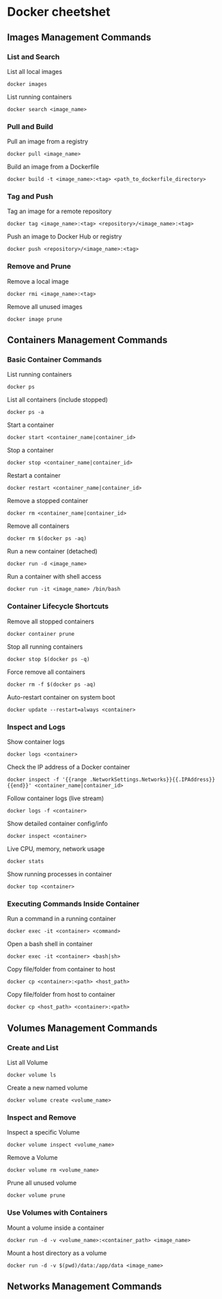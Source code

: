 # Docker cheetshet

## Images Management Commands

### List and Search

List all local images  
```shell
docker images
```

List running containers
```shell
docker search <image_name>
```
### Pull and Build

Pull an image from a registry
```shell
docker pull <image_name>
```

Build an image from a Dockerfile
```shell
docker build -t <image_name>:<tag> <path_to_dockerfile_directory>
```

### Tag and Push

Tag an image for a remote repository
```shell
docker tag <image_name>:<tag> <repository>/<image_name>:<tag>
```

Push an image to Docker Hub or registry
```shell
docker push <repository>/<image_name>:<tag>
```

### Remove and Prune

Remove a local image
```shell
docker rmi <image_name>:<tag>
```
Remove all unused images
```shell
docker image prune
```

## Containers Management Commands

### Basic Container Commands

List running containers
```shell
docker ps
```

List all containers (include stopped)	
```shell
docker ps -a
```

Start a container
```shell
docker start <container_name|container_id>
```

Stop a container
```shell
docker stop <container_name|container_id>
```

Restart a container
```shell
docker restart <container_name|container_id>
```

Remove a stopped container
```shell
docker rm <container_name|container_id>
```

Remove all containers
```shell
docker rm $(docker ps -aq)
```

Run a new container (detached)
```shell
docker run -d <image_name>
```

Run a container with shell access
```shell
docker run -it <image_name> /bin/bash
```

### Container Lifecycle Shortcuts

Remove all stopped containers
```shell
docker container prune
```

Stop all running containers
```shell
docker stop $(docker ps -q)
```

Force remove all containers
```shell
docker rm -f $(docker ps -aq)
```

Auto-restart container on system boot
```shell
docker update --restart=always <container>
```

### Inspect and Logs

Show container logs
```shell
docker logs <container>
```

Check the IP address of a Docker container
```shell
docker inspect -f '{{range .NetworkSettings.Networks}}{{.IPAddress}}{{end}}' <container_name|container_id>
```

Follow container logs (live stream)
```shell
docker logs -f <container>
```

Show detailed container config/info
```shell
docker inspect <container>
```

Live CPU, memory, network usage
```shell
docker stats
```

Show running processes in container
```shell
docker top <container>
```

### Executing Commands Inside Container

Run a command in a running container
```shell
docker exec -it <container> <command>
```

Open a bash shell in container
```shell
docker exec -it <container> <bash|sh>
```

Copy file/folder from container to host
```shell
docker cp <container>:<path> <host_path>
```

Copy file/folder from host to container
```shell
docker cp <host_path> <container>:<path>
```

## Volumes Management Commands

### Create and List

List all Volume
```shell
docker volume ls
```

Create a new named volume	
```shell
docker volume create <volume_name>
```

### Inspect and Remove

Inspect a specific Volume
```shell
docker volume inspect <volume_name>
```

Remove a Volume
```shell
docker volume rm <volume_name>
```

Prune all unused volume
```shell
docker volume prune
```

### Use Volumes with Containers

Mount a volume inside a container
```shell
docker run -d -v <volume_name>:<container_path> <image_name>
```

Mount a host directory as a volume
```shell
docker run -d -v $(pwd)/data:/app/data <image_name>
```

## Networks Management Commands
